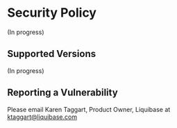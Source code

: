 # Security Policy

(In progress)

## Supported Versions

(In progress)


## Reporting a Vulnerability

Please email Karen Taggart, Product Owner, Liquibase at ktaggart@liquibase.com
